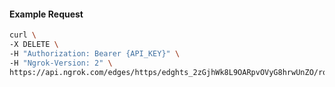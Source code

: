 <!-- Code generated for API Clients. DO NOT EDIT. -->

#### Example Request

```bash
curl \
-X DELETE \
-H "Authorization: Bearer {API_KEY}" \
-H "Ngrok-Version: 2" \
https://api.ngrok.com/edges/https/edghts_2zGjhWk8L9OARpvOVyG8hrwUnZO/routes/edghtsrt_2zGjhdOGBd4upzoAswvAEGgRMGz/websocket_tcp_converter
```

